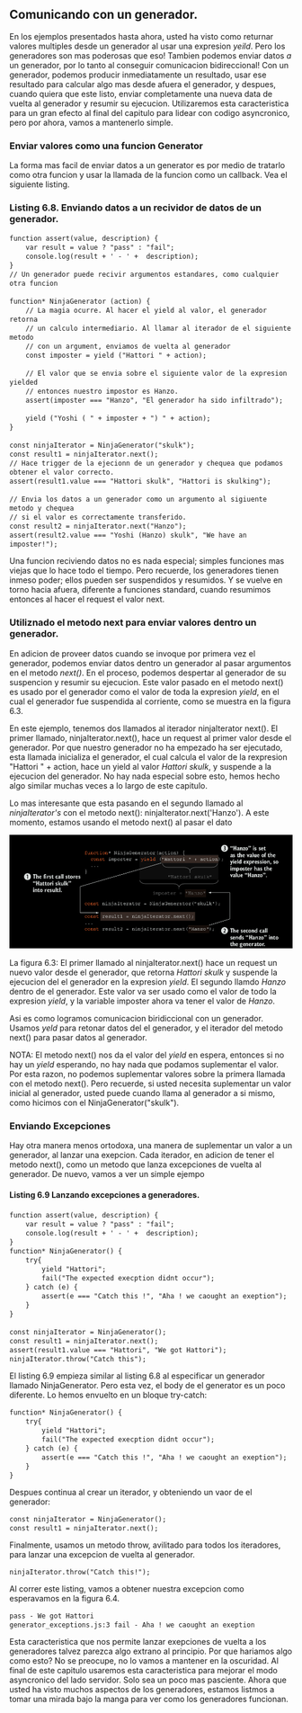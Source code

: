 ## Comunicando con un generador.

En los ejemplos presentados hasta ahora, usted ha visto como returnar valores multiples desde un generador al usar 
una expresion *yeild*. Pero los generadores son mas poderosas que eso! Tambien podemos enviar datos *a* un generador, 
por lo tanto al conseguir comunicacion bidireccional! Con un generador, podemos producir inmediatamente un resultado,
usar ese resultado para calcular algo mas desde afuera el generador, y despues, cuando quiera que este listo, enviar 
completamente una nueva data de vuelta al generador y resumir su ejecucion. Utilizaremos esta caracteristica para un 
gran efecto al final del capitulo para lidear con codigo asyncronico, pero por ahora, vamos a mantenerlo simple.

### Enviar valores como una funcion Generator
La forma mas facil de enviar datos a un generator es por medio de tratarlo como otra funcion y usar la llamada de la 
funcion como un callback. Vea el siguiente listing.

### Listing 6.8. Enviando datos a un recividor de datos de un generador.
```
function assert(value, description) {
	var result = value ? "pass" : "fail";
	console.log(result + ' - ' +  description);
}
// Un generador puede recivir argumentos estandares, como cualquier otra funcion

function* NinjaGenerator (action) {
	// La magia ocurre. Al hacer el yield al valor, el generador retorna
	// un calculo intermediario. Al llamar al iterador de el siguiente metodo
	// con un argument, enviamos de vuelta al generador
	const imposter = yield ("Hattori " + action);

	// El valor que se envia sobre el siguiente valor de la expresion yielded
	// entonces nuestro impostor es Hanzo.
	assert(imposter === "Hanzo", "El generador ha sido infiltrado");

	yield ("Yoshi ( " + imposter + ") " + action);
}

const ninjaIterator = NinjaGenerator("skulk");
const result1 = ninjaIterator.next();
// Hace trigger de la ejecionn de un generador y chequea que podamos obtener el valor correcto.
assert(result1.value === "Hattori skulk", "Hattori is skulking");

// Envia los datos a un generador como un argumento al sigiuente metodo y chequea
// si el valor es correctamente transferido.
const result2 = ninjaIterator.next("Hanzo");
assert(result2.value === "Yoshi (Hanzo) skulk", "We have an imposter!");
```
Una funcion reciviendo datos no es nada especial; simples funciones mas viejas que lo hace todo el tiempo. Pero 
recuerde, los generadores tienen inmeso poder; ellos pueden ser suspendidos y resumidos. Y se vuelve en torno hacia 
afuera, diferente a funciones standard, cuando resumimos entonces al hacer el request el valor next.

### Utiliznado el metodo next para enviar valores dentro un generador.

En adicion de proveer datos cuando se invoque por primera vez el generador, podemos enviar datos dentro un generador 
al pasar argumentos en el metodo *next()*. En el proceso, podemos despertar al generador de su suspencion y resumir 
su ejecucion. Este valor pasado en el metodo next() es usado por el generador como el valor de toda la expresion 
*yield*, en el cual el generador fue suspendida al corriente, como se muestra en la figura 6.3.

En este ejemplo, tenemos dos llamados al iterador ninjaIterator next(). El primer llamado, ninjaIterator.next(), hace un 
request al primer valor desde el generador. Por que nuestro generador no ha empezado ha ser ejecutado, esta llamada 
inicializa el generador, el cual calcula el valor de la rexpresion "Hattori " + action, hace un yield al valor 
*Hattori skulk*, y suspende a la ejecucion del generador. No hay nada especial sobre esto, hemos hecho algo similar 
muchas veces a lo largo de este capitulo.

Lo mas interesante que esta pasando en el segundo llamado al *ninjaIterator's* con el metodo next(): 
ninjaIterator.next('Hanzo'). A este momento, estamos usando el metodo next() al pasar el dato

![Generators](generatorInitialize.png)

La figura 6.3: El primer llamado al ninjaIterator.next() hace un request un nuevo valor desde el generador, que retorna 
*Hattori skulk* y suspende la ejecucion del el generador en la expresion *yield*. El segundo llamdo *Hanzo* dentro de 
el generador. Este valor va ser usado como el valor de todo la expresion *yield*, y la variable imposter ahora va tener 
el valor de *Hanzo*.

Asi es como logramos comunicacion biridiccional  con un generador. Usamos *yeld* para retonar datos del el 
generador, y el iterador del metodo next() para pasar datos al generador.

NOTA: El metodo next() nos da el valor del *yield* en espera, entonces si no hay un *yield* esperando, no hay nada que 
podamos suplementar el valor. Por esta razon, no podemos suplementar valores sobre la primera llamada con el metodo 
next(). Pero recuerde, si usted necesita suplementar un valor inicial al generador, usted puede cuando llama al 
generador a si mismo, como hicimos con el NinjaGenerator("skulk").

### Enviando Excepciones

Hay otra manera menos ortodoxa, una manera de suplementar un valor a un generador, al lanzar una exepcion. Cada 
iterador, en adicion de tener el metodo next(), como un metodo que lanza excepciones de vuelta al generador. De nuevo, 
vamos a ver un simple ejempo

#### Listing 6.9 Lanzando excepciones a generadores.
```
function assert(value, description) {
	var result = value ? "pass" : "fail";
	console.log(result + ' - ' +  description);
}
function* NinjaGenerator() {
	try{
		yield "Hattori";
		fail("The expected execption didnt occur");
	} catch (e) {
		assert(e === "Catch this !", "Aha ! we caought an exeption");
	}
}

const ninjaIterator = NinjaGenerator();
const result1 = ninjaIterator.next();
assert(result1.value === "Hattori", "We got Hattori");
ninjaIterator.throw("Catch this");
```
El listing 6.9 empieza similar al listing 6.8 al especificar un generador llamado NinjaGenerator. Pero esta vez, el 
body de el generator es un poco diferente. Lo hemos envuelto en un bloque try-catch:

```
function* NinjaGenerator() {
	try{
		yield "Hattori";
		fail("The expected execption didnt occur");
	} catch (e) {
		assert(e === "Catch this !", "Aha ! we caought an exeption");
	}
}

```

Despues continua al crear un iterador, y obteniendo un vaor de el generador: 
```
const ninjaIterator = NinjaGenerator();
const result1 = ninjaIterator.next();
```
Finalmente, usamos un metodo throw, avilitado para todos los iteradores, para lanzar una excepcion de vuelta al 
generador.

```
ninjaIterator.throw("Catch this!");
```
Al correr este listing, vamos a obtener nuestra excepcion como esperavamos en la figura 6.4.
```
pass - We got Hattori
generator_exceptions.js:3 fail - Aha ! we caought an exeption
```

Esta caracteristica que nos permite lanzar exepciones de vuelta a los generadores talvez parezca algo extrano al 
principio. Por que hariamos algo como esto? No se preocupe, no lo vamos a mantener en la oscuridad. Al final de este 
capitulo usaremos esta caracteristica para mejorar el modo asyncronico del lado servidor. Solo sea un poco mas pasciente.
Ahora que usted ha visto muchos aspectos de los generadores, estamos listmos a tomar una mirada bajo la manga para 
ver como los generadores funcionan.